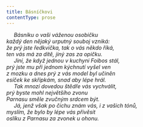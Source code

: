 ```yaml
---
title: Básníčkovi
contentType: prose
---
```


     _Básníku o vaši váženou osobičku  
každý den nějaký urputný souboj vzniká:  
že prý jste ředkvička, tak o vás někdo říká,  
ten vás má za dítě, jiný zas za opičku.  
     Jiní, že když jednou v kuchyni Foibos stál,  
prý jste mu při jednom kýchnutí vyšel ven  
z mozku a dnes prý z vás model byl učiněn  
esíček ke skřipkám, snad aby lépe hrál.  
     Tak mnozí dovedou štědře vás vychválit,  
prý byste mohl největšího zvonu  
Parnasu směle zvučným srdcem být.  
     Já, jenž však po čichu znám vás, i z vašich tónů,  
myslím, že bylo by lépe vás přivěsit  
oslíku z Parnasu za zvonek u ohonu._
